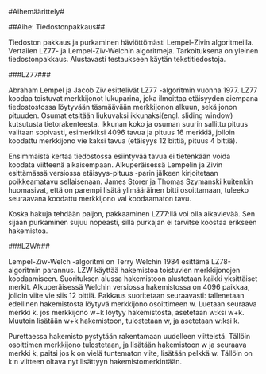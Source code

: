#Aihemäärittely#

##Aihe: Tiedostonpakkaus##

Tiedoston pakkaus ja purkaminen häviöttömästi Lempel-Zivin algoritmeilla. Vertailen LZ77- ja Lempel-Ziv-Welchin algoritmeja. Tarkoituksena on yleinen tiedostonpakkaus. Alustavasti testaukseen käytän tekstitiedostoja. 

###LZ77###

Abraham Lempel ja Jacob Ziv esittelivät LZ77 -algoritmin vuonna 1977. LZ77 koodaa toistuvat merkkijonot lukuparina, joka ilmoittaa etäisyyden aiempana tiedostostossa löytyvään täsmäävään merkkijonon alkuun, sekä jonon pituuden. Osumat etsitään liukuvaksi ikkunaksi(engl. sliding window) kutsutusta tietorakenteesta. Ikkunan koko ja osuman suurin sallittu pituus valitaan sopivasti, esimerkiksi 4096 tavua ja pituus 16 merkkiä, jolloin koodattu merkkijono vie kaksi tavua (etäisyys 12 bittiä, pituus 4 bittiä). 

Ensimmäistä kertaa tiedostossa esiintyvää tavua ei tietenkään voida koodata viitteenä aikaisempaan. Alkuperäisessä Lempelin ja Zivin esittämässä versiossa etäisyys-pituus -parin jälkeen kirjoitetaan poikkeamatavu sellaisenaan. James Storer ja Thomas Szymanski kuitenkin huomasivat, että on parempi lisätä ylimääräinen bitti osoittamaan, tuleeko seuraavana koodattu merkkijono vai koodaamaton tavu. 

Koska hakuja tehdään paljon, pakkaaminen LZ77:llä voi olla aikavievää. Sen sijaan purkaminen sujuu nopeasti, sillä purkajan ei tarvitse koostaa erikseen hakemistoa. 

###LZW###

Lempel-Ziw-Welch -algoritmi on Terry Welchin 1984 esittämä LZ78-algoritmin parannus. LZW käyttää hakemistoa toistuvien merkkijonojen koodaamiseen. Suorituksen alussa hakemistoon alustetaan kaikki yksittäiset merkit. Alkuperäisessä Welchin versiossa hakemistossa on 4096 paikkaa, jolloin viite vie siis 12 bittiä. Pakkaus suoritetaan seuraavasti: tallenetaan edellinen hakemistosta löytyvä merkkijono osoittimeen w. Luetaan seuraava merkki k. jos merkkijono w+k löytyy hakemistosta, asetetaan w:ksi w+k. Muutoin lisätään w+k hakemistoon, tulostetaan w, ja asetetaan w:ksi k.   
  
Purettaessa hakemisto pystytään rakentamaan uudelleen viitteistä. Tällöin osoittimen merkkijono tulostetaan, ja lisätään hakemistoon w ja seuraava merkki k, paitsi jos k on vielä tuntematon viite, lisätään pelkkä w. Tällöin on k:n viitteen oltava nyt lisättyyn hakemistomerkintään. 

